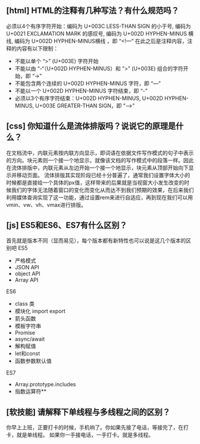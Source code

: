 ## [html] HTML的注释有几种写法？有什么规范吗？

必须以4个有序字符开始：编码为 U+003C LESS-THAN SIGN 的小于号, 编码为 U+0021 EXCLAMATION MARK 的感叹号, 编码为 U+002D HYPHEN-MINUS 横线, 编码为 U+002D HYPHEN-MINUS横线 ，即 “<!—”
在此之后是注释内容，注释的内容有以下限制：

* 不能以单个 “>” (U+003E) 字符开始
* 不能以由 “-“（U+002D HYPHEN-MINUS）和 ”>” (U+003E) 组合的字符开始，即 “->”
* 不能包含两个连续的 U+002D HYPHEN-MINUS 字符，即 “—”
* 不能以一个 U+002D HYPHEN-MINUS 字符结束，即 “-”
* 必须以3个有序字符结束：U+002D HYPHEN-MINUS, U+002D HYPHEN-MINUS, U+003E GREATER-THAN SIGN，即 “—>”

## [css] 你知道什么是流体排版吗？说说它的原理是什么？

在文档流中，内联元素按内联方向显示，即词语在依据文件写作模式的句子中表示的方向。块元素则一个接一个地显示，就像该文档的写作模式中的段落一样。因此在流体排版中，内联元素从左边开始一个接一个地显示，块元素从顶部开始向下显示并移动页面。
流体排版其实现阶段已经十分普遍了，通常我们设置字体大小的时候都是直接给一个具体的px值，这样带来的后果就是当视窗大小发生改变的时候我们的字体无法随着窗口的变化而变化从而达不到我们预期的效果，在后来我们利用媒体查询实现了这一功能，通过设置rem来进行自适应，再到现在我们可以用vmin、vw、vh、vmax进行排版。

## [js] ES5和ES6、ES7有什么区别？

首先就是版本不同（显而易见），每个版本都有新特性也可以说是这几个版本的区别吧
ES5

* 严格模式
* JSON API
* object API
* Array API

ES6

* class 类
* 模块化 import export
* 箭头函数
* 模板字符串
* Promise
* async/await
* 解构赋值
* let和const
* 函数参数默认值

ES7

* Array.prototype.includes
* 指数运算符**

## [软技能] 请解释下单线程与多线程之间的区别？

你早上上班，正要打卡的时候，手机响了。你如果先接了电话，等接完了，在打卡，就是单线程。
如果你一手接电话，一手打卡。就是多线程。
